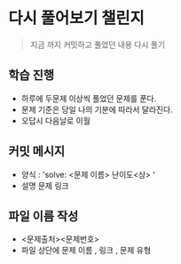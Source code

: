 # 다시 풀어보기 챌린지
> 지금 까지 커밋하고 풀었던 내용 다시 풀기



## 학습 진행
* 하루에 두문제 이상씩 풀었던 문제를 푼다.
* 문제 기준은 당일 나의 기분에 따라서 달라진다.
* 오답시 다음날로 이월




## 커밋 메시지
* 양식 : 'solve: <문제 이름>  난이도<상>  '
* 설명    문제 링크




## 파일 이름 작성
* <문제출처><문제번호>
*  파일 상단에 문제 이름  , 링크  , 문제 유형
